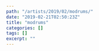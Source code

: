 ```yaml
---
path: "/artists/2019/02/modrums/"
date: "2019-02-21T02:50:23Z"
title: "modrums"
categories: []
tags: []
excerpt: ""
---
```


